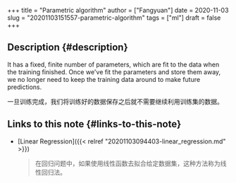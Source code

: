 +++
title = "Parametric algorithm"
author = ["Fangyuan"]
date = 2020-11-03
slug = "20201103151557-parametric-algorithm"
tags = ["ml"]
draft = false
+++

## Description {#description}

It has a fixed, finite number of parameters, which are fit to the data when the training finished.
Once we've fit the parameters and store them away,
we no longer need to keep the training data around to make future predictions.

一旦训练完成，我们将训练好的数据保存之后就不需要继续利用训练集的数据。


## Links to this note {#links-to-this-note}

-   [Linear Regression]({{< relref "20201103094403-linear_regression.md" >}})

    > 在回归问题中，如果使用线性函数去拟合给定数据集，这种方法称为线性回归法。
